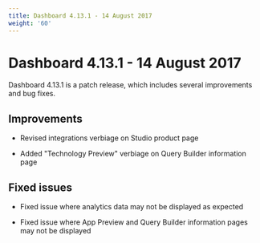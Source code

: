 ```yaml
---
title: Dashboard 4.13.1 - 14 August 2017
weight: '60'
---
```


# Dashboard 4.13.1 - 14 August 2017

Dashboard 4.13.1 is a patch release, which includes several improvements and bug fixes.

## Improvements

* Revised integrations verbiage on Studio product page

* Added "Technology Preview" verbiage on Query Builder information page

## Fixed issues

* Fixed issue where analytics data may not be displayed as expected

* Fixed issue where App Preview and Query Builder information pages may not be displayed
